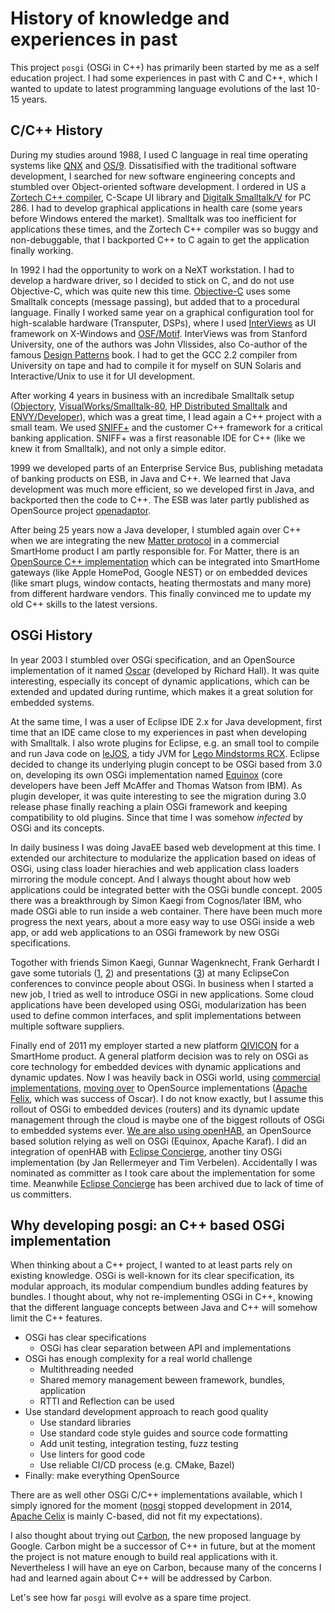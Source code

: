 # History of knowledge and experiences in past

This project `posgi` (OSGi in C++) has primarily been started by me as a self education project. I had some experiences in past with C and C++, which I wanted to update to latest programming language evolutions of the last 10-15 years.

## C/C++ History

During my studies around 1988, I used C language in real time operating systems like [QNX](https://en.wikipedia.org/wiki/QNX) and [OS/9](https://en.wikipedia.org/wiki/OS-9). Dissatisified with the traditional software development, I searched for new software engineering concepts and stumbled over Object-oriented software development. I ordered in US a [Zortech C++ compiler](https://en.wikipedia.org/wiki/Digital_Mars), C-Scape UI library and [Digitalk Smalltalk/V](https://winworldpc.com/product/digital-smalltalk/5x) for PC 286. I had to develop graphical applications in health care (some years before Windows entered the market). Smalltalk was too inefficient for applications these times, and the Zortech C++ compiler was so buggy and non-debuggable, that I backported C++ to C again to get the application finally working.

In 1992 I had the opportunity to work on a NeXT workstation. I had to develop a hardware driver, so I decided to stick on C, and do not use Objective-C, which was quite new this time. [Objective-C](https://en.wikipedia.org/wiki/Objective-C) uses some Smalltalk concepts (message passing), but added that to a procedural language. Finally I worked same year on a graphical configuration tool for high-scalable hardware (Transputer, DSPs), where I used [InterViews](https://www.researchgate.net/publication/2953839_Composing_User_Interfaces_with_InterViews) as UI framework on X-Windows and [OSF/Motif](https://en.wikipedia.org/wiki/Motif_(software)). InterViews was from Stanford University, one of the authors was John Vlissides, also Co-author of the famous [Design Patterns](https://en.wikipedia.org/wiki/Design_Patterns) book. I had to get the GCC 2.2 compiler from University on tape and had to compile it for myself on SUN Solaris and Interactive/Unix to use it for UI development.

After working 4 years in business with an incredibale Smalltalk setup ([Objectory](https://en.wikipedia.org/wiki/Objectory_AB), [VisualWorks/Smalltalk-80](https://wiki.c2.com/?VisualWorksSmalltalk), [HP Distributed Smalltalk](https://www.hpl.hp.com/hpjournal/95apr/apr95a11.pdf) and [ENVY/Developer](https://wiki.c2.com/?EnvyDeveloper)), which was a great time, I lead again a C++ project with a small team. We used [SNIFF+](https://techmonitor.ai/technology/takefive_has_sniff_c_and_c_development_environment) and the customer C++ framework for a critical banking application. SNIFF+ was a first reasonable IDE for C++ (like we knew it from Smalltalk), and not only a simple editor.

1999 we developed parts of an Enterprise Service Bus, publishing metadata of banking products on ESB, in Java and C++. We learned that Java development was much more efficient, so we developed first in Java, and backported then the code to C++. The ESB was later partly published as OpenSource project [openadaptor](https://github.com/openadaptor).

After being 25 years now a Java developer, I stumbled again over C++ when we are integrating the new [Matter protocol](https://en.wikipedia.org/wiki/Matter_(standard)) in a commercial SmartHome product I am partly responsible for. For Matter, there is an [OpenSource C++ implementation](https://github.com/project-chip/connectedhomeip) which can be integrated into SmartHome gateways (like Apple HomePod, Google NEST) or on embedded devices (like smart plugs, window contacts, heating thermostats and many more) from different hardware vendors. This finally convinced me to update my old C++ skills to the latest versions.

## OSGi History

In year 2003 I stumbled over OSGi specification, and an OpenSource implementation of it named [Oscar](https://ieeexplore.ieee.org/document/1286894) (developed by Richard Hall). It was quite interesting, especially its concept of dynamic applications, which can be extended and updated during runtime, which makes it a great solution for embedded systems.

At the same time, I was a user of Eclipse IDE 2.x for Java development, first time that an IDE came close to my experiences in past when developing with Smalltalk. I also wrote plugins for Eclipse, e.g. an small tool to compile and run Java code on [leJOS](https://lejos.sourceforge.io/index.php), a tidy JVM for [Lego Mindstorms RCX](https://en.wikipedia.org/wiki/Lego_Mindstorms#RCX). Eclipse decided to change its underlying plugin concept to be OSGi based from 3.0 on, developing its own OSGi implementation named [Equinox](https://www.eclipse.org/equinox/) (core developers have been Jeff McAffer and Thomas Watson from IBM).
As plugin developer, it was quite interesting to see the migration during 3.0 release phase finally reaching a plain OSGi framework and keeping compatibility to old plugins. Since that time I was somehow _infected_ by OSGi and its concepts.

In daily business I was doing JavaEE based web development at this time. I extended our architecture to modularize the application based on ideas of OSGi, using class loader hierachies and web application class loaders mirroring the module concept. And I always thought about how web applications could be integrated better with the OSGi bundle concept. 2005 there was a breakthrough by Simon Kaegi from Cognos/later IBM, who made OSGi able to run inside a web container. There have been much more progress the next years, about a more easy way to use OSGi inside a web app, or add web applications to an OSGi framework by new OSGi specifications.

Togother with friends Simon Kaegi, Gunnar Wagenknecht, Frank Gerhardt I gave some tutorials ([1](https://www.slideshare.net/mfrancis/building-serverside-eclipse-based-web-applications-jochen-hiller-principal-architect-business-operation-systems-germany), [2](https://preview.jugsaxony.org/downloads/events//Building-Server-Applications-With-EclipseRT.pdf)) and presentations ([3](https://www.slideshare.net/mfrancis/modular-web-applications-based-on-osgi-jochen-hiller)) at many EclipseCon conferences to convince people about OSGi. In business when I started a new job, I tried as well to introduce OSGi in new applications. Some cloud applications have been developed using OSGi, modularization has been used to define common interfaces, and split implementations between multiple software suppliers.

Finally end of 2011 my employer started a new platform [QIVICON](https://www.slideshare.net/jochen.hiller/osgi-users-forum-germay201404qivicon) for a SmartHome product. A general platform decision was to rely on OSGi as core technology for embedded devices with dynamic applications and dynamic updates. Now I was heavily back in OSGi world, using [commercial implementations](https://en.wikipedia.org/wiki/ProSyst), [moving over](https://www.eclipsecon.org/europe2018/sessions/migrating-pde-bndtools-practice) to OpenSource implementations ([Apache Felix](https://felix.apache.org/documentation/index.html), which was success of Oscar). I do not know exactly, but I assume this rollout of OSGi to embedded devices (routers) and its dynamic update management through the cloud is maybe one of the biggest rollouts of OSGi to embedded systems ever.
[We are also using openHAB](https://www.openhabfoundation.org/documents/2017-10_Jochen_Hiller_QIVICON.pdf), an OpenSource based solution relying as well on OSGi (Equinox, Apache Karaf). I did an integration of openHAB with [Eclipse Concierge](https://www.slideshare.net/mfrancis/modular-web-applications-based-on-osgi-jochen-hiller), another tiny OSGi implementation (by Jan Rellermeyer and Tim Verbelen). Accidentally I was nominated as committer as I took care about the implementation for some time. Meanwhile [Eclipse Concierge](https://github.com/eclipse-archived/concierge) has been archived due to lack of time of us committers.

## Why developing posgi: an C++ based OSGi implementation

When thinking about a C++ project, I wanted to at least parts rely on existing knowledge. OSGi is well-known for its clear specification, its modular approach, its modular compendium bundles adding features by bundles. I thought about, why not re-implementing OSGi in C++, knowing that the different language concepts between Java and C++ will somehow limit the C++ features.

* OSGi has clear specifications
  * OSGi has clear separation between API and implementations
* OSGi has enough complexity for a real world challenge
  * Multithreading needed
  * Shared memory management beween framework, bundles, application
  * RTTI and Reflection can be used
* Use standard development approach to reach good quality
  * Use standard libraries
  * Use standard code style guides and source code formatting
  * Add unit testing, integration testing, fuzz testing
  * Use linters for good code
  * Use reliable CI/CD process (e.g. CMake, Bazel)
* Finally: make everything OpenSource

There are as well other OSGi C/C++ implementations available, which I simply ignored for the moment ([nosgi](https://sourceforge.net/p/nosgi/home/Home/) stopped development in 2014, [Apache Celix](https://celix.apache.org/) is mainly C-based, did not fit my expectations).

I also thought about trying out [Carbon](https://github.com/carbon-language/carbon-lang), the new proposed language by Google. Carbon might be a successor of C++ in future, but at the moment the project is not mature enough to build real applications with it. Nevertheless I will have an eye on Carbon, because many of the concerns I had and learned again about C++ will be addressed by Carbon.

Let's see how far `posgi` will evolve as a spare time project.

